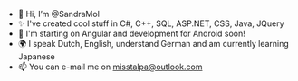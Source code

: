 - 👋 Hi, I’m @SandraMol
- ✨ I've created cool stuff in C#, C++, SQL, ASP.NET, CSS, Java, JQuery
- 🌱 I'm starting on Angular and development for Android soon!
- 🌍 I speak Dutch, English, understand German and am currently learning Japanese
- 📫 You can e-mail me on misstalpa@outlook.com

<!---
SandraMol/SandraMol is a  special ✨ repository because its `README.md` (this file) appears on your GitHub profile.
You can click the Preview link to take a look at your changes.
--->
